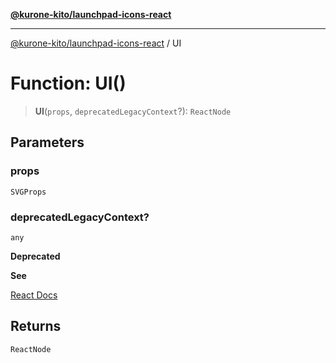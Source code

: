 [**@kurone-kito/launchpad-icons-react**](../README.md)

***

[@kurone-kito/launchpad-icons-react](../globals.md) / UI

# Function: UI()

> **UI**(`props`, `deprecatedLegacyContext`?): `ReactNode`

## Parameters

### props

`SVGProps`

### deprecatedLegacyContext?

`any`

**Deprecated**

**See**

[React Docs](https://legacy.reactjs.org/docs/legacy-context.html#referencing-context-in-lifecycle-methods)

## Returns

`ReactNode`
